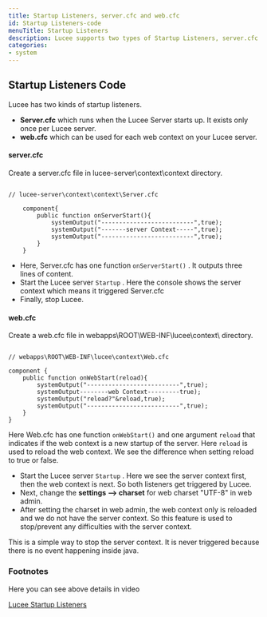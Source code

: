 ```yaml
---
title: Startup Listeners, server.cfc and web.cfc
id: Startup Listeners-code
menuTitle: Startup Listeners
description: Lucee supports two types of Startup Listeners, server.cfc and web.cfc
categories:
- system
---
```

## Startup Listeners Code ##

Lucee has two kinds of startup listeners.

- **Server.cfc** which runs when the Lucee Server starts up. It exists only once per Lucee server.
- **web.cfc** which can be used for each web context on your Lucee server.

#### server.cfc ####

Create a server.cfc file in lucee-server\context\context directory.

```lucee

// lucee-server\context\context\Server.cfc

	component{
		public function onServerStart(){
			systemOutput("--------------------------",true);
			systemOutput("-------server Context-----",true);
			systemOutput("--------------------------",true);
		}
	}
```

* Here, Server.cfc has one function ``onServerStart()`` . It outputs three lines of content.
* Start the Lucee server ``Startup`` . Here the console shows the server context which means it triggered Server.cfc
* Finally, stop Lucee.

#### web.cfc ####

Create a web.cfc file in webapps\ROOT\WEB-INF\lucee\context\ directory.

```lucee

// webapps\ROOT\WEB-INF\lucee\context\Web.cfc

component {
	public function onWebStart(reload){
		systemOutput("--------------------------",true);
		systemOutput--------web Context---------true);
		systemOutput("reload?"&reload,true);
		systemOutput("--------------------------",true);
	}
}
```

Here Web.cfc has one function ``onWebStart()`` and one argument ``reload`` that indicates if the web context is a new startup of the server. Here ``reload`` is used to reload the web context. We see the difference when setting reload to true or false.

* Start the Lucee server ``Startup`` . Here we see the server context first, then the web context is next. So both listeners get triggered by Lucee.
* Next, change the **settings --> charset** for web charset "UTF-8" in web admin.
* After setting the charset in web admin, the web context only is reloaded and we do not have the server context. So this feature is used to stop/prevent any difficulties with the server context.

This is a simple way to stop the server context. It is never triggered because there is no event happening inside java.

### Footnotes ###

Here you can see above details in video

[Lucee Startup Listeners](https://youtu.be/b1MWLwkKdLE)
